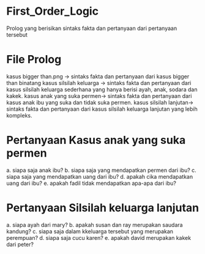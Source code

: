 # First_Order_Logic
Prolog yang berisikan sintaks fakta dan pertanyaan dari pertanyaan tersebut
# File Prolog
kasus bigger than.png -> sintaks fakta dan pertanyaan dari kasus bigger than binatang
kasus silsilah keluarga -> sintaks fakta dan pertanyaan dari kasus silsilah keluarga sederhana yang hanya berisi ayah, anak, sodara dan kakek.
kasus anak yang suka permen-> sintaks fakta dan pertanyaan dari kasus anak ibu yang suka dan tidak suka permen.
kasus silsilah lanjutan-> sintaks fakta dan pertanyaan dari kasus silsilah keluarga lanjutan yang lebih kompleks.
# Pertanyaan Kasus anak yang suka permen
a. siapa saja anak ibu?
b. siapa saja yang mendapatkan permen dari ibu?
c. siapa saja yang mendapatkan uang dari ibu?
d. apakah cika mendapatkan uang dari ibu?
e. apakah fadil tidak mendapatkan apa-apa dari ibu?
# Pertanyaan Silsilah keluarga lanjutan
a. siapa ayah dari mary?
b. apakah susan dan ray merupakan saudara kandung?
c. siapa saja dalam kkeluarga tersebut yang merupakan perempuan?
d. siapa saja cucu karen?
e. apakah david merupakan kakek dari peter?
